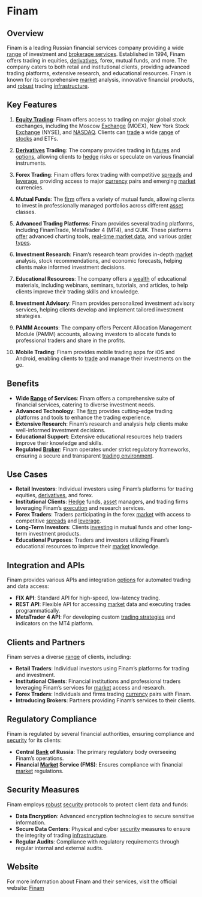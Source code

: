 # Finam

## Overview
Finam is a leading Russian financial services company providing a wide [range](../r/range.md) of investment and [brokerage services](../b/brokerage_services.md). Established in 1994, Finam offers trading in equities, [derivatives](../d/derivatives.md), forex, mutual funds, and more. The company caters to both retail and institutional clients, providing advanced trading platforms, extensive research, and educational resources. Finam is known for its comprehensive [market](../m/market.md) analysis, innovative financial products, and [robust](../r/robust.md) trading [infrastructure](../i/infrastructure.md).

## Key Features
1. **[Equity Trading](../e/equity_trading.md)**: Finam offers access to trading on major global stock exchanges, including the Moscow [Exchange](../e/exchange.md) (MOEX), New York Stock [Exchange](../e/exchange.md) (NYSE), and [NASDAQ](../n/nasdaq.md). Clients can [trade](../t/trade.md) a wide [range](../r/range.md) of [stocks](../s/stock.md) and ETFs.

2. **[Derivatives](../d/derivatives.md) Trading**: The company provides trading in [futures](../f/futures.md) and [options](../o/options.md), allowing clients to [hedge](../h/hedge.md) risks or speculate on various financial instruments.

3. **Forex Trading**: Finam offers forex trading with competitive [spreads](../s/spreads.md) and [leverage](../l/leverage.md), providing access to major [currency](../c/currency.md) pairs and emerging [market](../m/market.md) currencies.

4. **Mutual Funds**: The [firm](../f/firm.md) offers a variety of mutual funds, allowing clients to invest in professionally managed portfolios across different [asset](../a/asset.md) classes.

5. **Advanced Trading Platforms**: Finam provides several trading platforms, including FinamTrade, MetaTrader 4 (MT4), and QUIK. These platforms [offer](../o/offer.md) advanced charting tools, [real-time market data](../r/real-time_market_data.md), and various [order types](../o/order_types_in_trading.md).

6. **Investment Research**: Finam’s research team provides in-depth [market](../m/market.md) analysis, stock recommendations, and economic forecasts, helping clients make informed investment decisions.

7. **Educational Resources**: The company offers a [wealth](../w/wealth.md) of educational materials, including webinars, seminars, tutorials, and articles, to help clients improve their trading skills and knowledge.

8. **Investment Advisory**: Finam provides personalized investment advisory services, helping clients develop and implement tailored investment strategies.

9. **PAMM Accounts**: The company offers Percent Allocation Management Module (PAMM) accounts, allowing investors to allocate funds to professional traders and share in the profits.

10. **Mobile Trading**: Finam provides mobile trading apps for iOS and Android, enabling clients to [trade](../t/trade.md) and manage their investments on the go.

## Benefits
- **Wide [Range](../r/range.md) of Services**: Finam offers a comprehensive suite of financial services, catering to diverse investment needs.
- **Advanced Technology**: The [firm](../f/firm.md) provides cutting-edge trading platforms and tools to enhance the trading experience.
- **Extensive Research**: Finam’s research and analysis help clients make well-informed investment decisions.
- **Educational Support**: Extensive educational resources help traders improve their knowledge and skills.
- **Regulated [Broker](../b/broker.md)**: Finam operates under strict regulatory frameworks, ensuring a secure and transparent [trading environment](../t/trading_environment.md).

## Use Cases
- **Retail Investors**: Individual investors using Finam’s platforms for trading equities, [derivatives](../d/derivatives.md), and forex.
- **Institutional Clients**: [Hedge](../h/hedge.md) funds, [asset](../a/asset.md) managers, and trading firms leveraging Finam’s [execution](../e/execution.md) and research services.
- **Forex Traders**: Traders participating in the forex [market](../m/market.md) with access to competitive [spreads](../s/spreads.md) and [leverage](../l/leverage.md).
- **Long-Term Investors**: Clients [investing](../i/investing.md) in mutual funds and other long-term investment products.
- **Educational Purposes**: Traders and investors utilizing Finam’s educational resources to improve their [market](../m/market.md) knowledge.

## Integration and APIs
Finam provides various APIs and integration [options](../o/options.md) for automated trading and data access:
- **FIX API**: Standard API for high-speed, low-latency trading.
- **REST API**: Flexible API for accessing [market](../m/market.md) data and executing trades programmatically.
- **MetaTrader 4 API**: For developing custom [trading strategies](../t/trading_strategies.md) and indicators on the MT4 platform.

## Clients and Partners
Finam serves a diverse [range](../r/range.md) of clients, including:
- **Retail Traders**: Individual investors using Finam’s platforms for trading and investment.
- **Institutional Clients**: Financial institutions and professional traders leveraging Finam’s services for [market](../m/market.md) access and research.
- **Forex Traders**: Individuals and firms trading [currency](../c/currency.md) pairs with Finam.
- **Introducing Brokers**: Partners providing Finam’s services to their clients.

## Regulatory Compliance
Finam is regulated by several financial authorities, ensuring compliance and [security](../s/security.md) for its clients:
- **Central [Bank](../b/bank.md) of Russia**: The primary regulatory body overseeing Finam’s operations.
- **Financial [Market](../m/market.md) Service (FMS)**: Ensures compliance with financial [market](../m/market.md) regulations.

## Security Measures
Finam employs [robust](../r/robust.md) [security](../s/security.md) protocols to protect client data and funds:
- **Data Encryption**: Advanced encryption technologies to secure sensitive information.
- **Secure Data Centers**: Physical and cyber [security](../s/security.md) measures to ensure the integrity of trading [infrastructure](../i/infrastructure.md).
- **Regular Audits**: Compliance with regulatory requirements through regular internal and external audits.

## Website
For more information about Finam and their services, visit the official website: [Finam](https://www.finam.ru/)